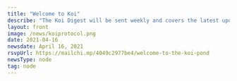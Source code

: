 ```yaml
---
title: "Welcome to Koi"
describe: "The Koi Digest will be sent weekly and covers the latest updates from the Koi-mmunity in our mission to build a decentralized web."
layout: front
image: /news/koiprotocol.png
date: 2021-04-16
newsdate: April 16, 2021
rsvpUrl: https://mailchi.mp/4049c2977be4/welcome-to-the-koi-pond
newsType: node
tag: node
---
```

